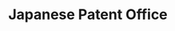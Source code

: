 ---
api_or_bulk_downloads: Bulk
citation: 'State that you used: III Patent DB'
description: Patent database of the IIP
record_creation_timestamp: 11/15/2020 17:20:46
shortname: japanese_patent_office
terms_of_use: Only for use by academic research institutions and other institutions
  for academic research purposes, cannot be used for commercial purposes.
timeframe: 1964-9/2019
title: Japanese Patent Office
url: http://www.iip.or.jp/e/index.html
uuid: 07ec4549-2429-4e8e-9ee3-6deefca0b075
---